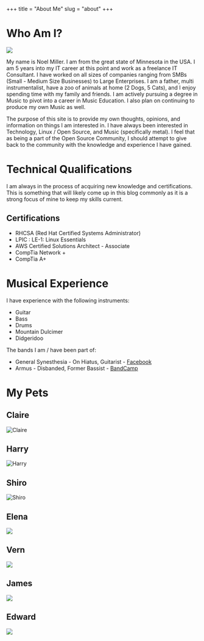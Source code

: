 +++
title = "About Me"
slug = "about"
+++

# Who Am I?

![](/images/me2.jpg)

My name is Noel Miller. I am from the great state of Minnesota in the USA. I am 5 years into my IT career at this point and work as a freelance IT Consultant. I have worked on all sizes of companies ranging from SMBs (Small - Medium Size Businesses) to Large Enterprises. I am a father, multi instrumentalist, have a zoo of animals at home (2 Dogs, 5 Cats), and I enjoy spending time with my family and friends. I am actively pursuing a degree in Music to pivot into a career in Music Education. I also plan on continuing to produce my own Music as well.

The purpose of this site is to provide my own thoughts, opinions, and information on things I am interested in. I have always been interested in Technology, Linux / Open Source, and Music (specifically metal). I feel that as being a part of the Open Source Community, I should attempt to give back to the community with the knowledge and experience I have gained.

# Technical Qualifications

I am always in the process of acquiring new knowledge and certifications. This is something that will likely come up in this blog commonly as it is a strong focus of mine to keep my skills current.

## Certifications

* RHCSA (Red Hat Certified Systems Administrator)
* LPIC : LE-1: Linux Essentials 
* AWS Certified Solutions Architect - Associate
* CompTia Network +
* CompTia A+

# Musical Experience

I have experience with the following instruments: 

* Guitar
* Bass
* Drums
* Mountain Dulcimer
* Didgeridoo

The bands I am / have been part of:

* General Synesthesia - On Hiatus, Guitarist - [Facebook](https://www.facebook.com/General.Synesthesia/)
* Armus - Disbanded, Former Bassist - [BandCamp](https://armus.bandcamp.com/album/demo-1-14)

# My Pets

## Claire

![Claire](/images/Claire.jpg)

## Harry

![Harry](/images/Harry.jpg)

## Shiro

![Shiro](/images/Shiro.jpg)

## Elena

![](/images/Elena.jpg)

## Vern

![](/images/Vern.jpg)

## James

![](/images/James.jpg)

## Edward

![](/images/Edward.jpg)

